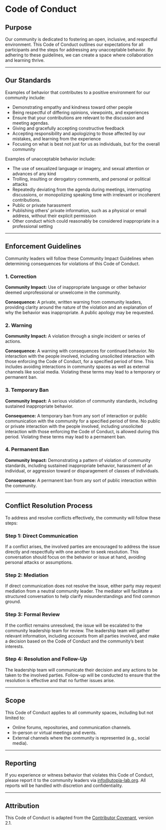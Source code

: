 # Code of Conduct

## Purpose

Our community is dedicated to fostering an open, inclusive, and respectful environment. This Code of Conduct outlines our expectations for all participants and the steps for addressing any unacceptable behavior. By adhering to these guidelines, we can create a space where collaboration and learning thrive.

---

## Our Standards

Examples of behavior that contributes to a positive environment for our
community include:

* Demonstrating empathy and kindness toward other people
* Being respectful of differing opinions, viewpoints, and experiences
* Ensure that your contributions are relevant to the discussion and meeting agendas.
* Giving and gracefully accepting constructive feedback
* Accepting responsibility and apologizing to those affected by our mistakes,
  and learning from the experience
* Focusing on what is best not just for us as individuals, but for the overall
  community

Examples of unacceptable behavior include:

* The use of sexualized language or imagery, and sexual attention or advances of
  any kind
* Trolling, insulting or derogatory comments, and personal or political attacks
* Repeatedly deviating from the agenda during meetings, interrupting discussions, or monopolizing speaking time with irrelevant or incoherent contributions.
* Public or private harassment
* Publishing others' private information, such as a physical or email address,
  without their explicit permission
* Other conduct which could reasonably be considered inappropriate in a
  professional setting
  
---

## Enforcement Guidelines

Community leaders will follow these Community Impact Guidelines when determining consequences for violations of this Code of Conduct.

### 1. Correction

**Community Impact:** Use of inappropriate language or other behavior deemed unprofessional or unwelcome in the community.

**Consequence:** A private, written warning from community leaders, providing clarity around the nature of the violation and an explanation of why the behavior was inappropriate. A public apology may be requested.

### 2. Warning

**Community Impact:** A violation through a single incident or series of actions.

**Consequence:** A warning with consequences for continued behavior. No interaction with the people involved, including unsolicited interaction with those enforcing the Code of Conduct, for a specified period of time. This includes avoiding interactions in community spaces as well as external channels like social media. Violating these terms may lead to a temporary or permanent ban.

### 3. Temporary Ban

**Community Impact:** A serious violation of community standards, including sustained inappropriate behavior.

**Consequence:** A temporary ban from any sort of interaction or public communication with the community for a specified period of time. No public or private interaction with the people involved, including unsolicited interaction with those enforcing the Code of Conduct, is allowed during this period. Violating these terms may lead to a permanent ban.

### 4. Permanent Ban

**Community Impact:** Demonstrating a pattern of violation of community standards, including sustained inappropriate behavior, harassment of an individual, or aggression toward or disparagement of classes of individuals.

**Consequence:** A permanent ban from any sort of public interaction within the community.

---

## Conflict Resolution Process

To address and resolve conflicts effectively, the community will follow these steps:

### Step 1: Direct Communication

If a conflict arises, the involved parties are encouraged to address the issue directly and respectfully with one another to seek resolution. This conversation should focus on the behavior or issue at hand, avoiding personal attacks or assumptions.

### Step 2: Mediation

If direct communication does not resolve the issue, either party may request mediation from a neutral community leader. The mediator will facilitate a structured conversation to help clarify misunderstandings and find common ground.

### Step 3: Formal Review

If the conflict remains unresolved, the issue will be escalated to the community leadership team for review. The leadership team will gather relevant information, including accounts from all parties involved, and make a decision based on the Code of Conduct and the community’s best interests.

### Step 4: Resolution and Follow-Up

The leadership team will communicate their decision and any actions to be taken to the involved parties. Follow-up will be conducted to ensure that the resolution is effective and that no further issues arise.

---

## Scope

This Code of Conduct applies to all community spaces, including but not limited to:

- Online forums, repositories, and communication channels.
- In-person or virtual meetings and events.
- External channels where the community is represented (e.g., social media).

---

## Reporting

If you experience or witness behavior that violates this Code of Conduct, please report it to the community leaders via [info@utopia-lab.org](mailto:info@utopia-lab.org). All reports will be handled with discretion and confidentiality.

---

## Attribution

This Code of Conduct is adapted from the [Contributor Covenant](https://www.contributor-covenant.org), version 2.1.

